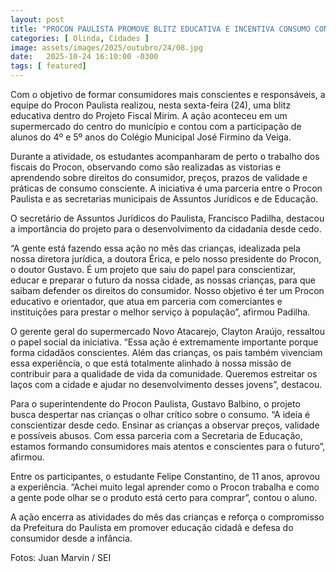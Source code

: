 ```yaml
---
layout: post
title: "PROCON PAULISTA PROMOVE BLITZ EDUCATIVA E INCENTIVA CONSUMO CONSCIENTE ENTRE CRIANÇAS"
categories: [ Olinda, Cidades ]
image: assets/images/2025/outubro/24/08.jpg
date:   2025-10-24 16:10:00 -0300
tags: [ featured]
---
```

Com o objetivo de formar consumidores mais conscientes e responsáveis, a equipe do Procon Paulista realizou, nesta sexta-feira (24), uma blitz educativa dentro do Projeto Fiscal Mirim. A ação aconteceu em um supermercado do centro do município e contou com a participação de alunos do 4º e 5º anos do Colégio Municipal José Firmino da Veiga.

Durante a atividade, os estudantes acompanharam de perto o trabalho dos fiscais do Procon, observando como são realizadas as vistorias e aprendendo sobre direitos do consumidor, preços, prazos de validade e práticas de consumo consciente. A iniciativa é uma parceria entre o Procon Paulista e as secretarias municipais de Assuntos Jurídicos e de Educação.

O secretário de Assuntos Jurídicos do Paulista, Francisco Padilha, destacou a importância do projeto para o desenvolvimento da cidadania desde cedo.

“A gente está fazendo essa ação no mês das crianças, idealizada pela nossa diretora jurídica, a doutora Érica, e pelo nosso presidente do Procon, o doutor Gustavo. É um projeto que saiu do papel para conscientizar, educar e preparar o futuro da nossa cidade, as nossas crianças, para que saibam defender os direitos do consumidor. Nosso objetivo é ter um Procon educativo e orientador, que atua em parceria com comerciantes e instituições para prestar o melhor serviço à população”, afirmou Padilha.

O gerente geral do supermercado Novo Atacarejo, Clayton Araújo, ressaltou o papel social da iniciativa. “Essa ação é extremamente importante porque forma cidadãos conscientes. Além das crianças, os pais também vivenciam essa experiência, o que está totalmente alinhado à nossa missão de contribuir para a qualidade de vida da comunidade. Queremos estreitar os laços com a cidade e ajudar no desenvolvimento desses jovens”, destacou.

Para o superintendente do Procon Paulista, Gustavo Balbino, o projeto busca despertar nas crianças o olhar crítico sobre o consumo. “A ideia é conscientizar desde cedo. Ensinar as crianças a observar preços, validade e possíveis abusos. Com essa parceria com a Secretaria de Educação, estamos formando consumidores mais atentos e conscientes para o futuro”, afirmou.

Entre os participantes, o estudante Felipe Constantino, de 11 anos, aprovou a experiência. “Achei muito legal aprender como o Procon trabalha e como a gente pode olhar se o produto está certo para comprar”, contou o aluno.

A ação encerra as atividades do mês das crianças e reforça o compromisso da Prefeitura do Paulista em promover educação cidadã e defesa do consumidor desde a infância.

Fotos: Juan Marvin / SEI